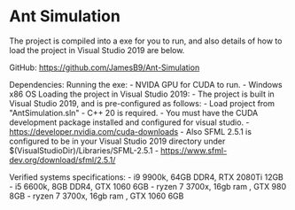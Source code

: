 # Ant Simulation

The project is compiled into a exe for you to run, and also details of how to load the project in Visual Studio 2019 are below.

GitHub: https://github.com/JamesB9/Ant-Simulation

Dependencies:
    Running the exe:
        - NVIDA GPU for CUDA to run.
        - Windows x86 OS
    Loading the project in Visual Studio 2019:
        - The project is built in Visual Studio 2019, and is pre-configured as follows:
            - Load project from "AntSimulation.sln"
            - C++ 20 is required.
            - You must have the CUDA development package installed and configured for visual studio.
                - https://developer.nvidia.com/cuda-downloads
            - Also SFML 2.5.1 is configured to be in your Visual Studio 2019 directory under $(VisualStudioDir)/Libraries/SFML-2.5.1
                - https://www.sfml-dev.org/download/sfml/2.5.1/
                
Verified systems specifications:
    - i9 9900k, 64GB DDR4, RTX 2080Ti 12GB
    - i5 6600k, 8GB DDR4, GTX 1060 6GB
    - ryzen 7 3700x, 16gb ram , GTX 980 8GB
    - ryzen 7 3700x, 16gb ram , GTX 1060 6GB
